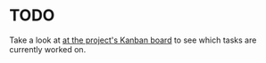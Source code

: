 # TODO

Take a look at [at the project's Kanban board](https://github.com/Kaleidophon/debattenkultur/projects/1?add_cards_query=is%3Aopen)
to see which tasks are currently worked on.